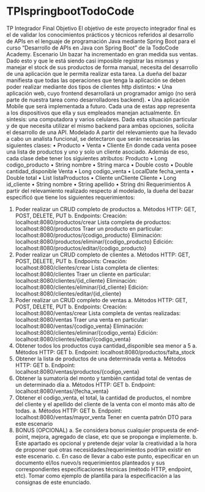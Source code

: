 # TPIspringbootTodoCode
TP Integrador Final
Objetivo
El objetivo de este proyecto integrador final es el de validar los conocimientos prácticos y
técnicos referidos al desarrollo de APIs en el lenguaje de programación Java mediante Spring
Boot para el curso “Desarrollo de APIs en Java con Spring Boot” de la TodoCode Academy.
Escenario
Un bazar ha incrementado en gran medida sus ventas. Dado esto y que le está siendo casi
imposible registrar las mismas y manejar el stock de sus productos de forma manual, necesita
del desarrollo de una aplicación que le permita realizar esta tarea.
La dueña del bazar manifiesta que todas las operaciones que tenga la aplicación se deben
poder realizar mediante dos tipos de clientes http distintos:
• Una aplicación web, cuyo frontend desarrollará un programador amigo (no será parte
de nuestra tarea como desarrolladores backend).
• Una aplicación Mobile que será implementada a futuro.
Cada una de estas app representa a los dispositivos que ella y sus empleados manejan
actualmente. En síntesis: una computadora y varios celulares.
Dada esta situación particular y de que necesita utilizar el mismo backend para ambas
opciones, solicita el desarrollo de una API.
Modelado
A partir del relevamiento que ha llevado a cabo un analista funcional, se detectaron que serán
necesarias las siguientes clases:
• Producto
• Venta
• Cliente
En donde cada venta posee una lista de productos y uno y solo un cliente asociado. Además
de eso, cada clase debe tener los siguientes atributos:
Producto
• Long codigo_producto
• String nombre
• String marca
• Double costo
• Double cantidad_disponible
Venta
• Long codigo_venta
• LocalDate fecha_venta
• Double total
• List<Producto> listaProductos
• Cliente unCliente
Cliente
• Long id_cliente
• String nombre
• String apellido
• String dni
Requerimientos
A partir del relevamiento realizado respecto al modelado, la dueña del bazar especificó que
tiene los siguientes requerimientos:
1. Poder realizar un CRUD completo de productos
a. Métodos HTTP: GET, POST, DELETE, PUT
b. Endpoints:
Creación: localhost:8080/productos/crear
Lista completa de productos: localhost:8080/productos
Traer un producto en particular: localhost:8080/productos/{codigo_producto}
Eliminación: localhost:8080/productos/eliminar/{codigo_producto}
Edición: localhost:8080/productos/editar/{codigo_producto}
2. Poder realizar un CRUD completo de clientes
a. Métodos HTTP: GET, POST, DELETE, PUT
b. Endpoints:
Creación: localhost:8080/clientes/crear
Lista completa de clientes: localhost:8080/clientes
Traer un cliente en particular: localhost:8080/clientes/{id_cliente}
Eliminación: localhost:8080/clientes/eliminar/{id_cliente}
Edición: localhost:8080/clientes/editar/{id_cliente}
3. Poder realizar un CRUD completo de ventas
a. Métodos HTTP: GET, POST, DELETE, PUT
b. Endpoints:
Creación: localhost:8080/ventas/crear
Lista completa de ventas realizadas: localhost:8080/ventas
Traer una venta en particular: localhost:8080/ventas/{codigo_venta}
Eliminación: localhost:8080/clientes/eliminar/{codigo_venta}
Edición: localhost:8080/clientes/editar/{codigo_venta}
4. Obtener todos los productos cuya cantidad_disponible sea menor a 5
a. Métodos HTTP: GET
b. Endpoint:
localhost:8080/productos/falta_stock
5. Obtener la lista de productos de una determinada venta
a. Métodos HTTP: GET
b. Endpoint:
localhost:8080/ventas/productos/{codigo_venta}
6. Obtener la sumatoria del monto y también cantidad total de ventas de un determinado
día
a. Métodos HTTP: GET
b. Endpoint:
localhost:8080/ventas/{fecha_venta}
7. Obtener el codigo_venta, el total, la cantidad de productos, el nombre del cliente y el
apellido del cliente de la venta con el monto más alto de todas.
a. Métodos HTTP: GET
b. Endpoint:
localhost:8080/ventas/mayor_venta
Tener en cuenta patrón DTO para este escenario
8. BONUS (OPCIONAL)
a. Se considera bonus cualquier propuesta de end-point, mejora, agregado de clase,
etc que se proponga e implemente.
b. Este apartado es opcional y pretende dejar volar la creatividad a la hora de proponer
qué otras necesidades/requerimientos podrían existir en este escenario.
c. En caso de llevar a cabo este punto, especificar en un documento el/los nuevo/s
requerimientos planteados y sus correspondientes especificaciones técnicas
(método HTTP, endpoint, etc). Tomar como ejemplo de plantilla para la
especificación a las consignas de este enunciado.
